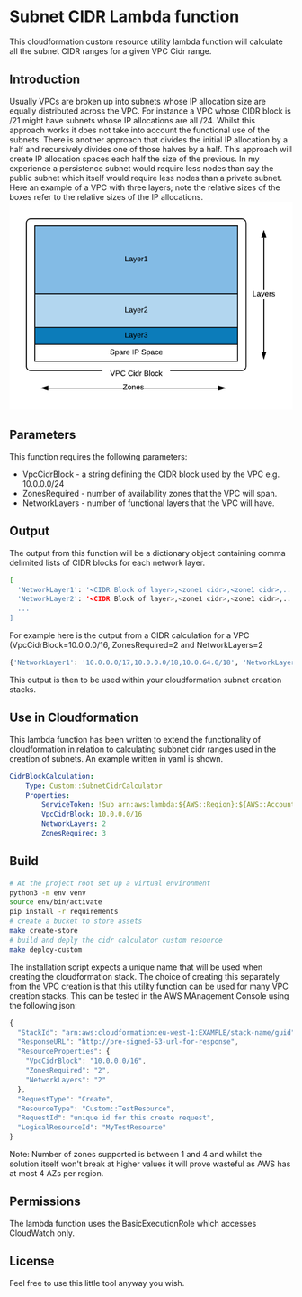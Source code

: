 # Subnet CIDR Lambda function
This cloudformation custom resource utility lambda function will calculate all the subnet CIDR ranges for a given VPC Cidr range.
## Introduction
Usually VPCs are broken up into subnets whose IP allocation size are equally distributed across the VPC. For instance a VPC whose CIDR block is /21 might have subnets whose IP allocations are all /24. 
Whilst this approach works it does not take into account the functional use of the subnets.  There is another approach that divides the initial IP allocation by a half and recursively divides one of those halves by a half.  This approach will create IP allocation spaces each half the size of the previous.  In my experience a persistence subnet would require less nodes than say the public subnet which itself would require less nodes than a private subnet.
Here an example of a VPC with three layers; note the relative sizes of the boxes refer to the relative sizes of the IP allocations.
![Example VPC](https://github.com/SteveHodson/BaseNetwork/blob/master/custom/Calculator.png "Example VPC")

## Parameters
This function requires the following parameters:
* VpcCidrBlock - a string defining the CIDR block used by the VPC e.g. 10.0.0.0/24
* ZonesRequired - number of availability zones that the VPC will span.
* NetworkLayers - number of functional layers that the VPC will have.

## Output
The output from this function will be a dictionary object containing comma delimited lists of CIDR blocks for each network layer.
```sh
[
  'NetworkLayer1': '<CIDR Block of layer>,<zone1 cidr>,<zone1 cidr>,...',
  'NetworkLayer2': '<CIDR Block of layer>,<zone1 cidr>,<zone1 cidr>,...',
  ...
]
```
For example here is the output from a CIDR calculation for a VPC (VpcCidrBlock=10.0.0.0/16, ZonesRequired=2 and NetworkLayers=2
```sh
{'NetworkLayer1': '10.0.0.0/17,10.0.0.0/18,10.0.64.0/18', 'NetworkLayer2': '10.0.128.0/18,10.0.128.0/19,10.0.160.0/19'}
```
This output is then to be used within your cloudformation subnet creation stacks.
## Use in Cloudformation
This lambda function has been written to extend the functionality of cloudformation in relation to calculating subbnet cidr ranges used in the creation of subnets.  An example written in yaml is shown.
```yaml
CidrBlockCalculation:
    Type: Custom::SubnetCidrCalculator
    Properties:
        ServiceToken: !Sub arn:aws:lambda:${AWS::Region}:${AWS::AccountId}:function:SubnetCidrCalculator
        VpcCidrBlock: 10.0.0.0/16
        NetworkLayers: 2
        ZonesRequired: 3
```
## Build
```sh
# At the project root set up a virtual environment
python3 -m env venv 
source env/bin/activate
pip install -r requirements
# create a bucket to store assets
make create-store
# build and deply the cidr calculator custom resource
make deploy-custom
```
The installation script expects a unique name that will be used when creating the cloudformation stack.  The choice of creating this separately from the VPC creation is that this utility function can be used for many VPC creation stacks.
This can be tested in the AWS MAnagement Console using the following json:
```javascript
{
  "StackId": "arn:aws:cloudformation:eu-west-1:EXAMPLE/stack-name/guid",
  "ResponseURL": "http://pre-signed-S3-url-for-response",
  "ResourceProperties": {
    "VpcCidrBlock": "10.0.0.0/16",
    "ZonesRequired": "2",
    "NetworkLayers": "2"
  },
  "RequestType": "Create",
  "ResourceType": "Custom::TestResource",
  "RequestId": "unique id for this create request",
  "LogicalResourceId": "MyTestResource"
}
```
Note: Number of zones supported is between 1 and 4 and whilst the solution itself won't break at higher values it will prove wasteful as AWS has at most 4 AZs per region.
## Permissions
The lambda function uses the BasicExecutionRole which accesses CloudWatch only.
## License
Feel free to use this little tool anyway you wish.
